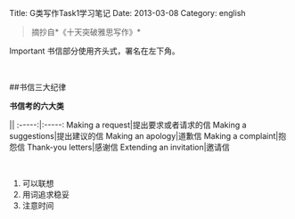 Title: G类写作Task1学习笔记
Date: 2013-03-08
Category: english

>摘抄自*《十天突破雅思写作》*

<span class="label label-important">Important</span> 书信部分使用齐头式，署名在左下角。

<br/>

##书信三大纪律

**书信考的六大类**

||
:-----:|:-----:
Making a request|提出要求或者请求的信
Making a suggestions|提出建议的信
Making an apology|道歉信
Making a complaint|抱怨信
Thank-you letters|感谢信
Extending an invitation|邀请信

<br/>

1. 可以联想
2. 用词追求稳妥
3. 注意时间


